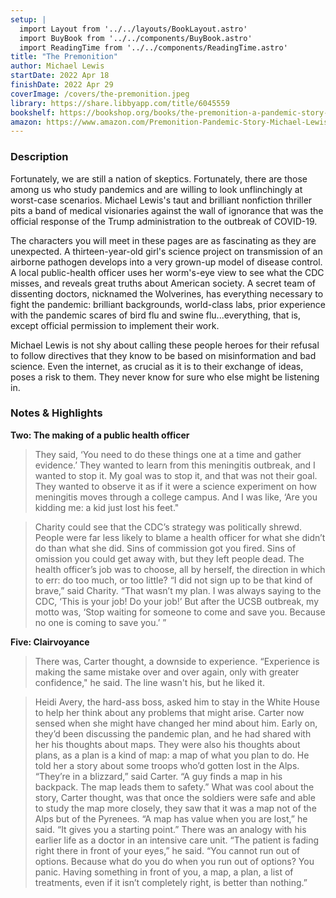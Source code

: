 ```yaml
---
setup: |
  import Layout from '../../layouts/BookLayout.astro'
  import BuyBook from '../../components/BuyBook.astro'
  import ReadingTime from '../../components/ReadingTime.astro'
title: "The Premonition"
author: Michael Lewis
startDate: 2022 Apr 18
finishDate: 2022 Apr 29
coverImage: /covers/the-premonition.jpeg
library: https://share.libbyapp.com/title/6045559
bookshelf: https://bookshop.org/books/the-premonition-a-pandemic-story-9781713631897/9780393881554
amazon: https://www.amazon.com/Premonition-Pandemic-Story-Michael-Lewis/dp/0393881555
---
```

### Description
Fortunately, we are still a nation of skeptics. Fortunately, there are those among us who study pandemics and are willing to look unflinchingly at worst-case scenarios. Michael Lewis's taut and brilliant nonfiction thriller pits a band of medical visionaries against the wall of ignorance that was the official response of the Trump administration to the outbreak of COVID-19.

The characters you will meet in these pages are as fascinating as they are unexpected. A thirteen-year-old girl's science project on transmission of an airborne pathogen develops into a very grown-up model of disease control. A local public-health officer uses her worm's-eye view to see what the CDC misses, and reveals great truths about American society. A secret team of dissenting doctors, nicknamed the Wolverines, has everything necessary to fight the pandemic: brilliant backgrounds, world-class labs, prior experience with the pandemic scares of bird flu and swine flu...everything, that is, except official permission to implement their work.

Michael Lewis is not shy about calling these people heroes for their refusal to follow directives that they know to be based on misinformation and bad science. Even the internet, as crucial as it is to their exchange of ideas, poses a risk to them. They never know for sure who else might be listening in.
<Fragment slot="time">
  <ReadingTime
    startDate  = {frontmatter.startDate}
    finishDate = {frontmatter.finishDate}
  />
</Fragment>
<Fragment slot="notes">
### Notes & Highlights
**Two: The making of a public health officer**
> They said, ‘You need to do these things one at a time and gather evidence.’ They wanted to learn from this meningitis outbreak, and I wanted to stop it. My goal was to stop it, and that was not their goal. They wanted to observe it as if it were a science experiment on how meningitis moves through a college campus. And I was like, ‘Are you kidding me: a kid just lost his feet."

> Charity could see that the CDC’s strategy was politically shrewd. People were far less likely to blame a health officer for what she didn’t do than what she did. Sins of commission got you fired. Sins of omission you could get away with, but they left people dead. The health officer’s job was to choose, all by herself, the direction in which to err: do too much, or too little? “I did not sign up to be that kind of brave,” said Charity. “That wasn’t my plan. I was always saying to the CDC, ‘This is your job! Do your job!’ But after the UCSB outbreak, my motto was, ‘Stop waiting for someone to come and save you. Because no one is coming to save you.’ ”

**Five: Clairvoyance**
> There was, Carter thought, a downside to experience. “Experience is making the same mistake over and over again, only with greater confidence," he said. The line wasn't his, but he liked it.

> Heidi Avery, the hard-ass boss, asked him to stay in the White House to help her think about any problems that might arise. Carter now sensed when she might have changed her mind about him. Early on, they’d been discussing the pandemic plan, and he had shared with her his thoughts about maps. They were also his thoughts about plans, as a plan is a kind of map: a map of what you plan to do. He told her a story about some troops who’d gotten lost in the Alps. “They’re in a blizzard,” said Carter. “A guy finds a map in his backpack. The map leads them to safety.” What was cool about the story, Carter thought, was that once the soldiers were safe and able to study the map more closely, they saw that it was a map not of the Alps but of the Pyrenees. “A map has value when you are lost,” he said. “It gives you a starting point.” There was an analogy with his earlier life as a doctor in an intensive care unit. “The patient is fading right there in front of your eyes,” he said. “You cannot run out of options. Because what do you do when you run out of options? You panic. Having something in front of you, a map, a plan, a list of treatments, even if it isn’t completely right, is better than nothing.”
</Fragment>
<Fragment slot="buy">
  <BuyBook
    library   = {frontmatter.library}
    bookshelf = {frontmatter.bookshelf}
    amazon    = {frontmatter.amazon}
  />
</Fragment>
